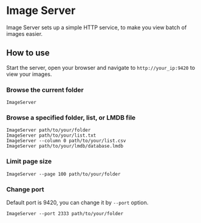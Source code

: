 # Image Server

Image Server sets up a simple HTTP service, to make you view batch of images easier.

## How to use

Start the server, open your browser and navigate to `http://your_ip:9420` to view your images.

### Browse the current folder

```shell
ImageServer
```

### Browse a specified folder, list, or LMDB file

```shell
ImageServer path/to/your/folder
ImageServer path/to/your/list.txt
ImageServer --column 0 path/to/your/list.csv 
ImageServer path/to/your/lmdb/database.lmdb
```

### Limit page size

```shell
ImageServer --page 100 path/to/your/folder
```

### Change port

Default port is 9420, you can change it by `--port` option.

```shell
ImageServer --port 2333 path/to/your/folder
```